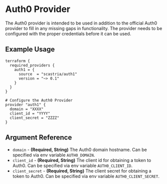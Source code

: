 # Auth0 Provider
The Auth0 provider is intended to be used in addition to the official Auth0 provider to fill in any missing gaps in
functionality.  The provider needs to be configured with the proper credentials before it can be used.
## Example Usage
```hcl
terraform {
  required_providers {
    auth1 = {
      source  = "scastria/auth1"
      version = "~> 0.1"
    }
  }
}

# Configure the Auth0 Provider
provider "auth1" {
  domain = "XXXX"
  client_id = "YYYY"
  client_secret = "ZZZZ"
}
```
## Argument Reference
* `domain` - **(Required, String)** The Auth0 domain hostname. Can be specified via env variable `AUTH0_DOMAIN`.
* `client_id` - **(Required, String)** The client id for obtaining a token to Auth0. Can be specified via env variable `AUTH0_CLIENT_ID`.
* `client_secret` - **(Required, String)** The client secret for obtaining a token to Auth0. Can be specified via env variable `AUTH0_CLIENT_SECRET`.
